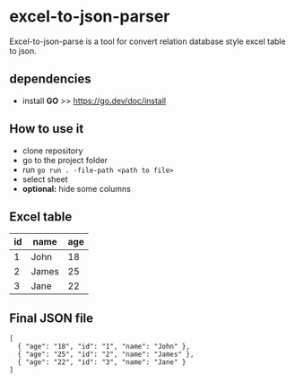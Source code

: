 # excel-to-json-parser

Excel-to-json-parse is a tool for convert relation database style excel table to json.

## dependencies
- install **GO** >> https://go.dev/doc/install

## How to use it
- clone repository
- go to the project folder
- run `go run . -file-path <path to file>`
- select sheet
- **optional:** hide some columns 

## Excel table
| id | name  | age |
|----|-------|-----|
| 1  | John  | 18  |
| 2  | James | 25  |
| 3  | Jane  | 22  |

## Final JSON file
```
[
  { "age": "18", "id": "1", "name": "John" },
  { "age": "25", "id": "2", "name": "James" },
  { "age": "22", "id": "3", "name": "Jane" }
]
```
